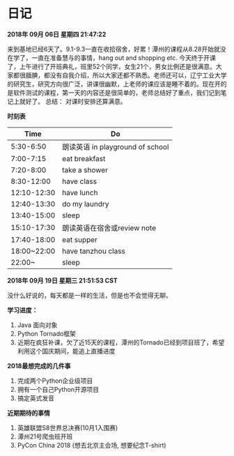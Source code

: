 # 日记

**2018年 09月 06日 星期四 21:47:22**

来到基地已经6天了。9.1-9.3一直在收拾宿舍，好累！潭州的课程从8.28开始就没在学了，一直在准备慧与的事情，hang out and shopping etc.
今天终于开课了，上午进行了开班典礼，班里52个同学，女生21个，男女比例还是很满意。大家都很腼腆，都没有自我介绍，所以大家还都不熟悉。老师还可以，辽宁工业大学的研究生，研究方向很广泛，讲课很幽默，上老师的课应该是睡不着的。现在开的是软件测试的课程，第一天的内容还是很简单的，老师总结好了重点，我们记到笔记上就好了。
总结： 对课时安排还算满意。

**时刻表**

| Time        | Do                               |
| ----------- | -------------------------------- |
| 5:30-6:50   | 朗读英语 in playground of school |
| 7:00-7:15   | eat breakfast                    |
| 7:20-8:00   | take a shower                    |
| 8:30-12:00  | have class                       |
| 12:10-12:30 | have lunch                       |
| 12:40-13:30 | do my laundry                    |
| 13:40-15:00 | sleep                            |
| 15:10-17:30 | 朗读英语在宿舍或review note      |
| 17:40-18:00 | eat supper                       |
| 18:00~22:00 | have tanzhou class               |
| 22:00~      | sleep                            |

**2018年 09月 19日 星期三 21:51:53 CST**

没什么好说的，每天都是一样的生活，但是也不会觉得无聊。

**学习进度：** 

1. Java 面向对象 
2. Python Tornado框架
3. 近期在疯狂补课，欠了近15天的课程，潭州的Tornado已经到项目班了，希望利用这个国庆期间，能追上直播进度

**2018最想完成的几件事**

1. 完成两个Python企业级项目
2. 拥有一个自己Python开源项目
3. 搞定英式发音

**近期期待的事情**

1. 英雄联盟S8世界总决赛(10月1入围赛)
2. 潭州21号爬虫班开班
3. PyCon China 2018 (想去北京主会场, 想要纪念T-shirt) 

